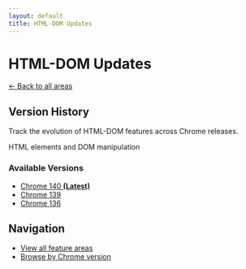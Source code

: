 ```yaml
---
layout: default
title: HTML-DOM Updates
---
```


# HTML-DOM Updates

[← Back to all areas](../)

## Version History

Track the evolution of HTML-DOM features across Chrome releases.

HTML elements and DOM manipulation



### Available Versions

- [Chrome 140 **(Latest)**](./chrome-140.html)
- [Chrome 139](./chrome-139.html)
- [Chrome 136](./chrome-136.html)

## Navigation

- [View all feature areas](../)
- [Browse by Chrome version](../../versions/)

